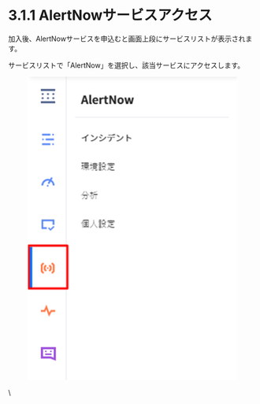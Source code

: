 # 3.1.1 AlertNowサービスアクセス

加入後、AlertNowサービスを申込むと画面上段にサービスリストが表示されます。

サービスリストで「AlertNow」を選択し、該当サービスにアクセスします。

<figure><img src="../../.gitbook/assets/image (286).png" alt=""><figcaption></figcaption></figure>

\
